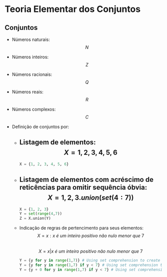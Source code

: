 # Teoria Elementar dos Conjuntos
## Conjuntos

- Números naturais:  
$$ N $$  

- Números inteiros:  
$$ Z $$  

- Números racionais:  
$$ Q $$  

- Números reais:  
$$ R $$  

- Números complexos:  
$$ C $$  

- Definição de conjuntos por:
    - Listagem de elementos: 
        $$ X = {1, 2, 3, 4, 5, 6} $$  
        - 
        ```python title="Python code ..."
        X = {1, 2, 3, 4, 5, 6}
        ```
    - Listagem de elementos com acréscimo de reticências para omitir sequência óbvia: 
        $$ X = {1, 2, 3}.union(set(4:7)) $$  
        - 
        ```python title="Python code ..."
        X = {1, 2, 3}
        Y = set(range(4,7))
        Z = X.union(Y)
        ```
    - Indicação de regras de pertencimento para seus elementos:
        $$ X = { x : x\ é\ um\ inteiro\ positivo\ não\ nulo\ menor\ que\ 7} $$  
        $$ X = { x | x\ é\ um\ inteiro\ positivo\ não\ nulo\ menor\ que\ 7} $$   
        ```python title="Python code ..."
        Y = {y for y in range(1,7)} # Using set comprehension to create a new set
        Y = {y for y in range(1,7) if y < 7} # Using set comprehension to create a new set
        Y = {y + 0 for y in range(1,7) if y < 7} # Using set comprehension to create a new set
        ```
